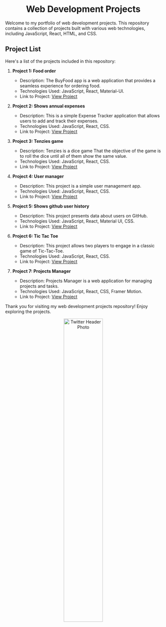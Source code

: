 <h1 align="center">Web Development Projects</h1>

Welcome to my portfolio of web development projects. This repository contains a collection of projects built with various web technologies, including JavaScript, React, HTML, and CSS.

## Project List

Here's a list of the projects included in this repository:

1. **Project 1: Food order**
   - Description: The BuyFood app is a web application that provides a seamless experience for ordering food.
   - Technologies Used: JavaScript, React, Material-UI.
   - Link to Project: [View Project](https://github.com/ElhaiMansbach/React-Projects/tree/main/Food%20order)

2. **Project 2: Shows annual expenses**
   - Description: This is a simple Expense Tracker application that allows users to add and track their expenses.
   - Technologies Used: JavaScript, React, CSS.
   - Link to Project: [View Project](https://github.com/ElhaiMansbach/React-Projects/tree/main/Shows%20annual%20expenses)

3. **Project 3: Tenzies game**
   - Description: Tenzies is a dice game That the objective of the game is to roll the dice until all of them show the same value. 
   - Technologies Used: JavaScript, React, CSS.
   - Link to Project: [View Project](https://github.com/ElhaiMansbach/React-Projects/tree/main/Tenzies%20game)
  
4. **Project 4: User manager**
   - Description: This project is a simple user management app. 
   - Technologies Used: JavaScript, React, CSS.
   - Link to Project: [View Project](https://github.com/ElhaiMansbach/React-Projects/tree/main/UserManager)
     
5. **Project 5: Shows github user history**
   - Description: This project presents data about users on GitHub.
   - Technologies Used: JavaScript, React, Material UI, CSS.
   - Link to Project: [View Project](https://github.com/ElhaiMansbach/React-Projects/tree/main/shows-github-user-history)
     
6. **Project 6: Tic Tac Toe**
   - Description: This project allows two players to engage in a classic game of Tic-Tac-Toe.
   - Technologies Used: JavaScript, React, CSS.
   - Link to Project: [View Project](https://github.com/ElhaiMansbach/React-Projects/tree/main/Tic-Tac-Toe)

6. **Project 7: Projects Manager**
   - Description: Projects Manager is a web application for managing projects and tasks.
   - Technologies Used: JavaScript, React, CSS, Framer Motion.
   - Link to Project: [View Project](https://github.com/ElhaiMansbach/React-Projects/tree/main/Projects-Manager)

Thank you for visiting my web development projects repository! Enjoy exploring the projects.

<p align="center">
  <img src="https://user-images.githubusercontent.com/74247437/207982883-97aacfb1-a7be-4ae6-8977-898f06d3acf8.png" alt="Twitter Header Photo" width="50%" height="50%">
</p>
